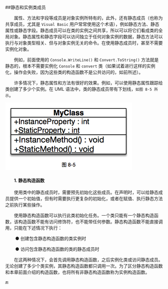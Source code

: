 ##静态和实例类成员

&emsp;&emsp;属性、方法和字段等成员是对象实例所特有的，此外，还有静态成员（也称为共享成员，尤其是 `Visual Basic` 用户常常使用这个术语），例如静态方法、静态属性或静态字段。静态成员可以在类的实例之间共享，所以可以将它们看成类的全局对象。静态属性和静态字段可以访问独立于任何对象实例的数据，静态方法可以执行与对象类型相关、但与对象实例无关的命令。在使用静态成员时，甚至不需要实例化对象。

&emsp;&emsp;例如，前面使用的 `Console.WriteLine()` 和 `Convert.ToString()` 方法就是静态的，根本不需要实例化 `Console` 和 `convert` 类（如果试着进行这样的实例化，操作会失败，因为这些类的构造函数不是公共访问的，如前所述）。

&emsp;&emsp;许多情况下，静态属性和方法有很好的效果。例如，可以使用静态属性跟踪给类创建了多少个实例。在 UML 语法中，类的静态成员带有下划线，`如图 8-5 所示`。

![图 8-5](/assets/8-5.png)

#### &emsp;&emsp;1. 静态构造函数

&emsp;&emsp;使用类中的静态成员时，需要预先初始化这些成员。在声明时，可以给静态成员提供一个初始值，但有时需要执行更复杂的初始化，或者在赋值、执行静态方法之前执行某些操作。

&emsp;&emsp;使用静态构造函数可以执行此类初始化任务。一个类只能有一个静态构造函数，该构造函数不能有访问修饰符，也不能带任何参数。静态构造函数不能直接调用，只能在下述情况下执行：


&emsp;&emsp; ● 创建包含静态构造函数的类实例时

&emsp;&emsp; ● 访问包含静态构造函数的类的静态成员时

&emsp;&emsp;在这两种情况下，会首先调用静态构造函数，之后实例化类或访问静态成员。无论创建了多少个类实例，其静态构造函数都只调用一次。为了区分静态构造函数和本章前面介绍的构造函数，也将所有非静态构造函数称为实例构造函数。

 








🔚